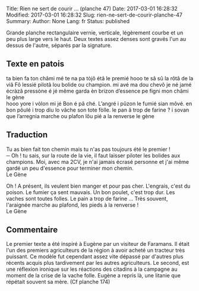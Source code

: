 Title: Rien ne sert de courir ... (planche 47)
Date: 2017-03-01 16:28:32
Modified: 2017-03-01 16:28:32
Slug: rien-ne-sert-de-courir-planche-47
Summary: 
Author: None
Lang: fr
Status: published

Grande planche rectangulaire vernie, verticale, légèrement courbe et un peu plus large vers le haut. Deux textes assez denses sont gravés l'un au dessus de l'autre, séparés par la signature.
<img style="float: left;" alt="" src="{static}/images/planche_47.png">

## Texte en patois
ta bien fa ton châmi mé te na pa tòjô étâ le premié hooo te sâ sû la rôtâ de la viâ  Fô lessié pilotâ lou  bolide ou champion. mi avé ma dou chevô je né jamé écràzâ pressòne é jé même garda èn brizon  d’essence  pe figni mon châmi                  			     le gène       
hooo yore i vòlon mi jé  Bon é pâ ché. L’angré i pûzon le fumié sian môvé. en bon pôulé i trop diu lo vâche  son tote fòlle. le pan â trop de farine ? i sovan que l’arregnia marche ou plafon  lôu pié a la renverse      le gène

## Traduction
Tu as bien fait ton chemin  mais tu n'as pas toujours été le premier !  
─  Oh ! tu sais, sur la route de la vie, il faut laisser piloter les bolides aux champions. Moi, avec ma 2CV, je n'ai jamais écrasé personne et j'ai même gardé un peu d'essence pour terminer mon chemin.     
  Le Gène

Oh ! A présent, ils veulent bien manger et pour pas cher. L'engrais, c'est du poison. Le fumier ça sent mauvais. Un bon poulet, c'est trop dur. Les vaches sont toutes folles. Le pain a trop de farine ... 
Très souvent, l'araignée marche au plafond, les pieds à la renverse !         
       Le Gène


## Commentaire
Le premier texte a été inspiré à Eugène par un visiteur de Faramans. Il était l'un des premiers agriculteurs de la région à avoir acheté un tracteur très puissant. Ce modèle fut cependant assez vite dépassé par d'autres plus récents acquis plus tardivement par les autres agriculteurs.
Le second, est une réflexion ironique sur les réactions des citadins à la campagne au moment de la crise de la vache folle. Eugène a repris là, une litanie que répétait souvent sa mère. (Cf planche 174)</p>


